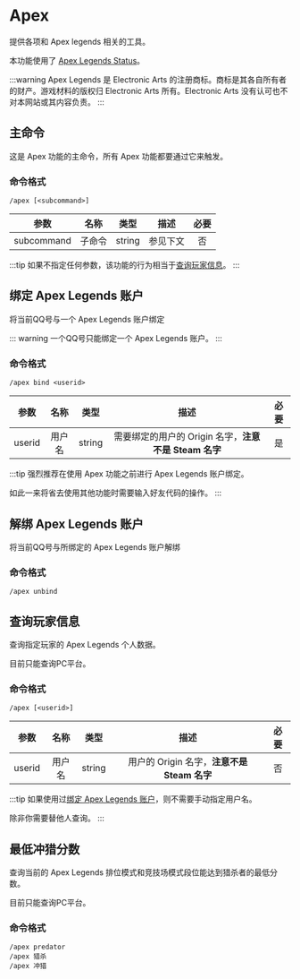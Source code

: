 # Apex

提供各项和 Apex legends 相关的工具。

本功能使用了 [Apex Legends Status](https://apexlegendsstatus.com/)。

:::warning
Apex Legends 是 Electronic Arts 的注册商标。商标是其各自所有者的财产。游戏材料的版权归 Electronic Arts 所有。Electronic Arts 没有认可也不对本网站或其内容负责。
:::

## 主命令

这是 Apex 功能的主命令，所有 Apex 功能都要通过它来触发。

### 命令格式

```:no-line-numbers
/apex [<subcommand>]
```

| 参数 |  名称  |  类型  |  描述  |  必要  |
|:----:|:----:|:----:|:----:|:----:|
| subcommand |  子命令  |  string  |  参见下文  |  否  |

:::tip
如果不指定任何参数，该功能的行为相当于[查询玩家信息](#查询玩家信息)。
:::

## 绑定 Apex Legends 账户

将当前QQ号与一个 Apex Legends 账户绑定

::: warning
一个QQ号只能绑定一个 Apex Legends 账户。
:::

### 命令格式

```:no-line-numbers
/apex bind <userid>
```
| 参数 |  名称  |  类型  |  描述  |  必要  |
|:----:|:----:|:----:|:----:|:----:|
| userid |  用户名  |  string  |  需要绑定的用户的 Origin 名字，**注意不是 Steam 名字**  |  是  |

:::tip
强烈推荐在使用 Apex 功能之前进行 Apex Legends 账户绑定。

如此一来将省去使用其他功能时需要输入好友代码的操作。
:::

## 解绑 Apex Legends 账户

将当前QQ号与所绑定的 Apex Legends 账户解绑

### 命令格式

```:no-line-numbers
/apex unbind
```


## 查询玩家信息

查询指定玩家的 Apex Legends 个人数据。

目前只能查询PC平台。

### 命令格式

```:no-line-numbers
/apex [<userid>]
```

| 参数 |  名称  |  类型  |  描述  |  必要  |
|:----:|:----:|:----:|:----:|:----:|
| userid |  用户名  |  string  |  用户的 Origin 名字，**注意不是 Steam 名字**  |  否  |

:::tip
如果使用过[绑定 Apex Legends 账户](#绑定-apex-legends-账户)，则不需要手动指定用户名。

除非你需要替他人查询。
:::

## 最低冲猎分数

查询当前的 Apex Legends 排位模式和竞技场模式段位能达到猎杀者的最低分数。

目前只能查询PC平台。

### 命令格式

```:no-line-numbers
/apex predator
/apex 猎杀
/apex 冲猎
```